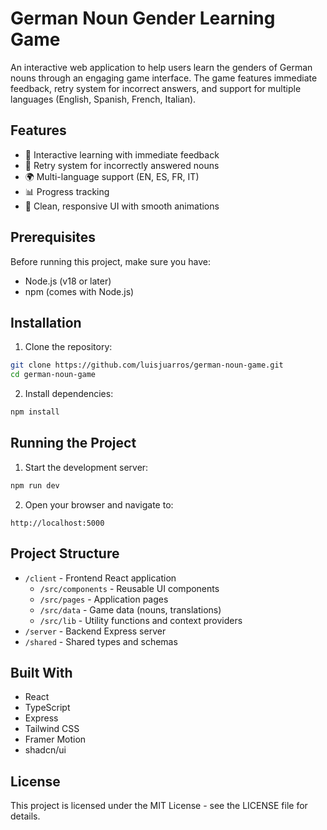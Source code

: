 # German Noun Gender Learning Game

An interactive web application to help users learn the genders of German nouns through an engaging game interface. The game features immediate feedback, retry system for incorrect answers, and support for multiple languages (English, Spanish, French, Italian).

## Features

- 🎯 Interactive learning with immediate feedback
- 🔄 Retry system for incorrectly answered nouns
- 🌍 Multi-language support (EN, ES, FR, IT)
- 📊 Progress tracking
- 🎨 Clean, responsive UI with smooth animations

## Prerequisites

Before running this project, make sure you have:

- Node.js (v18 or later)
- npm (comes with Node.js)

## Installation

1. Clone the repository:
```bash
git clone https://github.com/luisjuarros/german-noun-game.git
cd german-noun-game
```

2. Install dependencies:
```bash
npm install
```

## Running the Project

1. Start the development server:
```bash
npm run dev
```

2. Open your browser and navigate to:
```
http://localhost:5000
```

## Project Structure

- `/client` - Frontend React application
  - `/src/components` - Reusable UI components
  - `/src/pages` - Application pages
  - `/src/data` - Game data (nouns, translations)
  - `/src/lib` - Utility functions and context providers
- `/server` - Backend Express server
- `/shared` - Shared types and schemas

## Built With

- React
- TypeScript
- Express
- Tailwind CSS
- Framer Motion
- shadcn/ui

## License

This project is licensed under the MIT License - see the LICENSE file for details.
